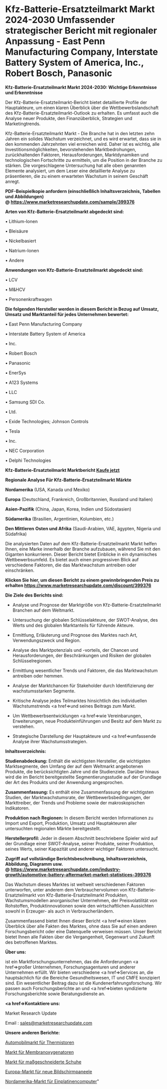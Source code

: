 # Kfz-Batterie-Ersatzteilmarkt Markt 2024-2030 Umfassender strategischer Bericht mit regionaler Anpassung - East Penn Manufacturing Company, Interstate Battery System of America, Inc., Robert Bosch, Panasonic

<strong>Kfz-Batterie-Ersatzteilmarkt Markt 2024-2030: Wichtige Erkenntnisse und Erkenntnisse</strong>

Der Kfz-Batterie-Ersatzteilmarkt-Bericht bietet detaillierte Profile der Hauptakteure, um einen klaren Überblick über die Wettbewerbslandschaft des Kfz-Batterie-Ersatzteilmarkt-Outlook zu erhalten. Es umfasst auch die Analyse neuer Produkte, den Finanzüberblick, Strategien und Marketingtrends.

Kfz-Batterie-Ersatzteilmarkt Markt - Die Branche hat in den letzten zehn Jahren ein solides Wachstum verzeichnet, und es wird erwartet, dass sie in den kommenden Jahrzehnten viel erreichen wird. Daher ist es wichtig, alle Investitionsmöglichkeiten, bevorstehenden Marktbedrohungen, zurückhaltenden Faktoren, Herausforderungen, Marktdynamiken und technologischen Fortschritte zu ermitteln, um die Position in der Branche zu stärken. Die vorgeschlagene Untersuchung hat alle oben genannten Elemente analysiert, um dem Leser eine detaillierte Analyse zu präsentieren, die zu einem erwarteten Wachstum in seinem Geschäft anregt.

<strong><b>PDF-Beispielkopie anfordern (einschließlich Inhaltsverzeichnis, Tabellen und Abbildungen) @ </b></strong><strong><a href=https://www.marketresearchupdate.com/sample/399376><strong>https://www.marketresearchupdate.com/sample/399376</u></a></strong></strong>

<strong>Arten von Kfz-Batterie-Ersatzteilmarkt abgedeckt sind:</strong>

• Lithium-Ionen

• Bleisäure

• Nickelbasiert

• Natrium-Ionen

• Andere

<strong>Anwendungen von Kfz-Batterie-Ersatzteilmarkt abgedeckt sind:</strong>

• LCV

• M&HCV

• Personenkraftwagen

<strong>Die folgenden Hersteller werden in diesem Bericht in Bezug auf Umsatz, Umsatz und Marktanteil für jedes Unternehmen bewertet:</strong>

• East Penn Manufacturing Company

• Interstate Battery System of America

• Inc.

• Robert Bosch

• Panasonic

• EnerSys

• A123 Systems

• LLC

• Samsung SDI Co.

• Ltd.

• Exide Technologies; Johnson Controls

• Tesla

• Inc.

• NEC Corporation

• Delphi Technologies

<strong>Kfz-Batterie-Ersatzteilmarkt Marktbericht <a href=https://www.marketresearchupdate.com/buynow/399376>Kaufe jetzt</a></strong>

<strong>Regionale Analyse Für Kfz-Batterie-Ersatzteilmarkt Märkte</strong>

<strong>Nordamerika</strong> (USA, Kanada und Mexiko)

<strong>Europa</strong> (Deutschland, Frankreich, Großbritannien, Russland und Italien)

<strong>Asien-Pazifik</strong> (China, Japan, Korea, Indien und Südostasien)

<strong>Südamerika</strong> (Brasilien, Argentinien, Kolumbien, etc.)

<strong>Den Mittleren</strong> <strong>Osten und Afrika</strong> (Saudi-Arabien, VAE, ägypten, Nigeria und Südafrika)

Die analysierten Daten auf dem Kfz-Batterie-Ersatzteilmarkt Markt helfen Ihnen, eine Marke innerhalb der Branche aufzubauen, während Sie mit den Giganten konkurrieren. Dieser Bericht bietet Einblicke in ein dynamisches Wettbewerbsumfeld. Es bietet auch einen progressiven Blick auf verschiedene Faktoren, die das Marktwachstum antreiben oder einschränken.

<strong>Klicken Sie hier, um diesen Bericht zu einem gewinnbringenden Preis zu erhalten
</strong><strong><a href=https://www.marketresearchupdate.com/discount/399376>https://www.marketresearchupdate.com/discount/399376</b></u></strong></a>

<strong>Die Ziele des Berichts sind:</strong>

- Analyse und Prognose der Marktgröße von Kfz-Batterie-Ersatzteilmarkt Branchen auf dem Weltmarkt.

- Untersuchung der globalen Schlüsselakteure, der SWOT-Analyse, des Werts und des globalen Marktanteils für führende Akteure.

- Ermittlung, Erläuterung und Prognose des Marktes nach Art, Verwendungszweck und Region.

- Analyse des Marktpotenzials und -vorteils, der Chancen und Herausforderungen, der Beschränkungen und Risiken der globalen Schlüsselregionen.

- Ermittlung wesentlicher Trends und Faktoren, die das Marktwachstum antreiben oder hemmen.

- Analyse der Marktchancen für Stakeholder durch Identifizierung der wachstumsstarken Segmente.

- Kritische Analyse jedes Teilmarktes hinsichtlich des individuellen Wachstumstrends <a href=>und</a> seines Beitrags zum Markt.

- Um Wettbewerbsentwicklungen <a href=>wie</a> Vereinbarungen, Erweiterungen, neue Produkteinführungen und Besitz auf dem Markt zu verstehen.

- Strategische Darstellung der Hauptakteure und <a href=>umfas</a>sende Analyse ihrer Wachstumsstrategien.

<strong>Inhaltsverzeichnis:</strong>

<strong>Studienabdeckung:</strong> Enthält die wichtigsten Hersteller, die wichtigsten Marktsegmente, den Umfang der auf dem Weltmarkt angebotenen Produkte, die berücksichtigten Jahre und die Studienziele. Darüber hinaus wird die im Bericht bereitgestellte Segmentierungsstudie auf der Grundlage der Art des Produkts und der Anwendung angesprochen.

<strong>Zusammenfassung:</strong> Es enthält eine Zusammenfassung der wichtigsten Studien, der Marktwachstumsrate, der Wettbewerbsbedingungen, der Markttreiber, der Trends und Probleme sowie der makroskopischen Indikatoren.

<strong>Produktion nach Regionen:</strong> In diesem Bericht werden Informationen zu Import und Export, Produktion, Umsatz und Hauptakteuren aller untersuchten regionalen Märkte bereitgestellt.

<strong>Herstellerprofil:</strong> Jeder in diesem Abschnitt beschriebene Spieler wird auf der Grundlage einer SWOT-Analyse, seiner Produkte, seiner Produktion, seines Werts, seiner Kapazität und anderer wichtiger Faktoren untersucht.

<strong><b>Zugriff auf vollständige Berichtsbeschreibung, Inhaltsverzeichnis, Abbildung, Diagramm usw. @ </b></strong><strong><a href=https://www.marketresearchupdate.com/industry-growth/automotive-battery-aftermarket-market-statistices-399376>https://www.marketresearchupdate.com/industry-growth/automotive-battery-aftermarket-market-statistices-399376</a></strong>

Das Wachstum dieses Marktes ist weltweit verschiedenen Faktoren unterworfen, unter anderem dem Verbrauchervolumen von Kfz-Batterie-Ersatzteilmarkt von Kfz-Batterie-Ersatzteilmarkt Produkten, Wachstumsmodellen anorganischer Unternehmen, der Preisvolatilität von Rohstoffen, Produktinnovationen sowie den wirtschaftlichen Aussichten sowohl in Erzeuger- als auch in Verbraucherländern.

Zusammenfassend bietet Ihnen dieser Bericht <a href=>einen</a> klaren Überblick über alle Fakten des Marktes, ohne dass Sie auf einen anderen Forschungsbericht oder eine Datenquelle verweisen müssen. Unser Bericht bietet Ihnen alle Fakten über die Vergangenheit, Gegenwart und Zukunft des betroffenen Marktes.

<strong>Über uns:</strong>

 ist ein Marktforschungsunternehmen, das die Anforderungen <a href=>großer</a> Unternehmen, Forschungsagenturen und anderer Unternehmen erfüllt. Wir bieten verschiedene <a href=>Services</a> an, die hauptsächlich für die Bereiche Gesundheitswesen, IT und CMFE konzipiert sind. Ein wesentlicher Beitrag dazu ist die Kundenerfahrungsforschung. Wir passen auch Forschungsberichte an und <a href=>bieten</a> syndizierte Forschungsberichte sowie Beratungsdienste an.

<strong><a href=>Kontaktiere uns:</a></strong>

Market Research Update

Email : sales@marketresearchupdate.com

<strong>Unsere anderen Berichte:</strong>

<a href=https://www.linkedin.com/pulse/thermistors-automotive-market-opportunities-stay>Automobilmarkt für Thermistoren</a>

<a href=https://www.linkedin.com/pulse/membrane-oxygenator-market-outlooks-2023-size>Markt für Membranoxygenatoren</a>

<a href=https://www.linkedin.com/pulse/custom-shoes-market-size-emerging-trends-consumption>Markt für maßgeschneiderte Schuhe</a>

<a href=https://www.linkedin.com/pulse/europe-new-screen-panels-market-current>Europa-Markt für neue Bildschirmpaneele</a>

<a href=https://www.linkedin.com/pulse/north-america-single-board-computer-market-2023-2030>Nordamerika-Markt für Einplatinencomputer</a>"
